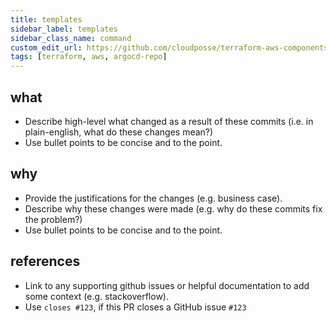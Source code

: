 ```yaml
---
title: templates
sidebar_label: templates
sidebar_class_name: command
custom_edit_url: https://github.com/cloudposse/terraform-aws-components/blob/master/modules/argocd-repo/templates/PULL_REQUEST_TEMPLATE.md
tags: [terraform, aws, argocd-repo]
---
```


## what

- Describe high-level what changed as a result of these commits (i.e. in plain-english, what do these changes mean?)
- Use bullet points to be concise and to the point.

## why

- Provide the justifications for the changes (e.g. business case).
- Describe why these changes were made (e.g. why do these commits fix the problem?)
- Use bullet points to be concise and to the point.

## references

- Link to any supporting github issues or helpful documentation to add some context (e.g. stackoverflow).
- Use `closes #123`, if this PR closes a GitHub issue `#123`


